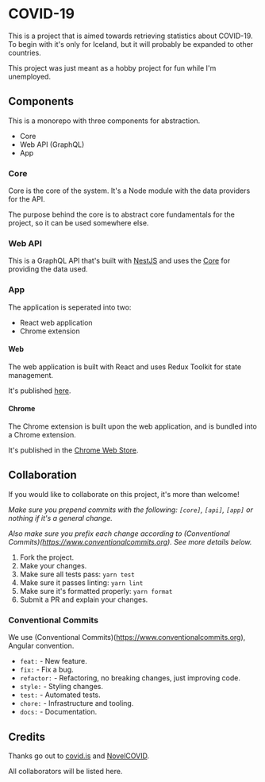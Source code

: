 # COVID-19

This is a project that is aimed towards retrieving statistics about COVID-19.
To begin with it's only for Iceland, but it will probably be expanded to other
countries.

This project was just meant as a hobby project for fun while I'm unemployed.

## Components

This is a monorepo with three components for abstraction.

- Core
- Web API (GraphQL)
- App

### Core

Core is the core of the system. It's a Node module with the data providers for the API.

The purpose behind the core is to abstract core fundamentals for the project,
so it can be used somewhere else.

### Web API

This is a GraphQL API that's built with [NestJS](https://nestjs.com) and uses the [Core](#Core) for providing the data used.

### App

The application is seperated into two:

- React web application
- Chrome extension

#### Web

The web application is built with React and uses Redux Toolkit for state management.

It's published [here](https://covid.gaui.is).

#### Chrome

The Chrome extension is built upon the web application, and is bundled into a Chrome extension.

It's published in the [Chrome Web Store](https://chrome.google.com/webstore/detail/kbifdhlakolnkoogejddnjojcjjiejig).

## Collaboration

If you would like to collaborate on this project, it's more than welcome!

_Make sure you prepend commits with the following: `[core]`, `[api]`, `[app]`
or nothing if it's a general change._

_Also make sure you prefix each change according to
(Conventional Commits)(https://www.conventionalcommits.org). See more details below._

1. Fork the project.
2. Make your changes.
3. Make sure all tests pass: `yarn test`
4. Make sure it passes linting: `yarn lint`
5. Make sure it's formatted properly: `yarn format`
6. Submit a PR and explain your changes.

### Conventional Commits

We use (Conventional Commits)(https://www.conventionalcommits.org), Angular convention.

- `feat:` - New feature.
- `fix:` - Fix a bug.
- `refactor:` - Refactoring, no breaking changes, just improving code.
- `style:` - Styling changes.
- `test:` - Automated tests.
- `chore:` - Infrastructure and tooling.
- `docs:` - Documentation.

## Credits

Thanks go out to [covid.is](https://www.covid.is) and [NovelCOVID](https://github.com/NovelCOVID/API).

All collaborators will be listed here.

